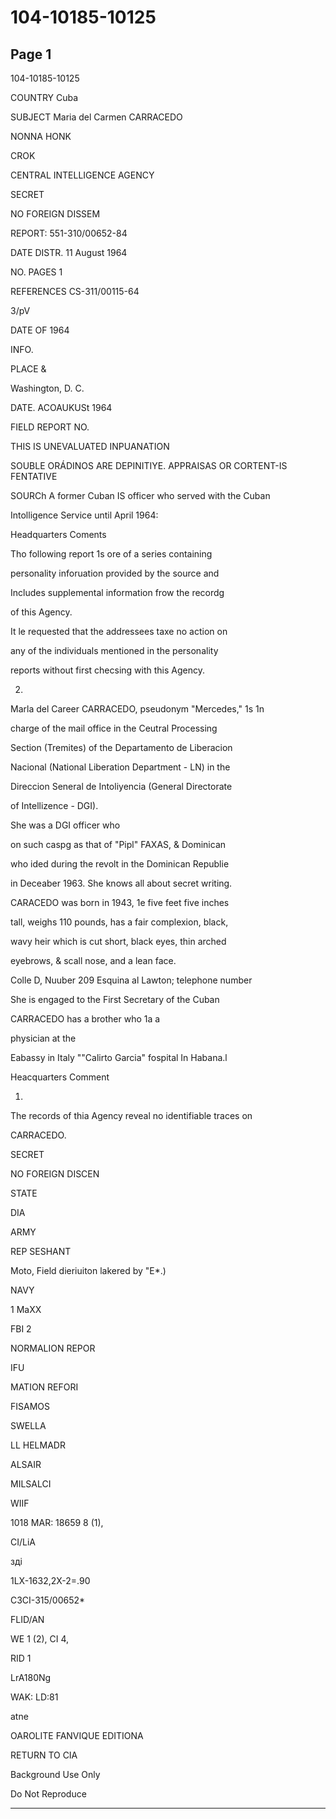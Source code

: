 # 104-10185-10125

## Page 1

104-10185-10125

COUNTRY Cuba

SUBJECT Maria del Carmen CARRACEDO

NONNA HONK

CROK

CENTRAL INTELLIGENCE AGENCY

SECRET

NO FOREIGN DISSEM

REPORT: 551-310/00652-84

DATE DISTR. 11 August 1964

NO. PAGES 1

REFERENCES CS-311/00115-64

3/pV

DATE OF 1964

INFO.

PLACE &

Washington, D. C.

DATE. ACOAUKUSt 1964

FIELD REPORT NO.

THIS IS UNEVALUATED INPUANATION

SOUBLE ORÁDINOS ARE DEPINITIYE. APPRAISAS OR CORTENT-IS FENTATIVE

SOURCh A former Cuban IS officer who served with the Cuban

Intolligence Service until April 1964:

Headquarters Coments

Tho following report 1s ore of a series containing

personality inforuation provided by the source and

Includes supplemental information frow the recordg

of this Agency.

It le requested that the addressees taxe no action on

any of the individuals mentioned in the personality

reports without first checsing with this Agency.

2.

Marla del Career CARRACEDO, pseudonym "Mercedes," 1s 1n

charge of the mail office in the Ceutral Processing

Section (Tremites) of the Departamento de Liberacion

Nacional (National Liberation Department - LN) in the

Direccion Seneral de Intoliyencia (General Directorate

of Intellizence - DGI).

She was a DGI officer who

on such caspg as that of "Pipl" FAXAS, & Dominican

who ided during the revolt in the Dominican Republie

in Deceaber 1963. She knows all about secret writing.

CARACEDO was born in 1943, 1e five feet five inches

tall, weighs 110 pounds, has a fair complexion, black,

wavy heir which is cut short, black eyes, thin arched

eyebrows, & scall nose, and a lean face.

Colle D, Nuuber 209 Esquina al Lawton; telephone number

She is engaged to the First Secretary of the Cuban

CARRACEDO has a brother who 1a a

physician at the

Eabassy in Italy ""Calirto Garcia" fospital In Habana.l

Heacquarters Comment

1.

The records of thia Agency reveal no identifiable traces on

CARRACEDO.

SECRET

NO FOREIGN DISCEN

STATE

DIA

ARMY

REP SESHANT

Moto, Field dieriuiton lakered by "E*.)

NAVY

1 MaXX

FBI 2

NORMALION REPOR

IFU

MATION REFORI

FISAMOS

SWELLA

LL HELMADR

ALSAIR

MILSALCI

WIIF

1018 MAR: 18659 8 (1),

CI/LiA

зді

1LX-1632,2X-2=.90

C3CI-315/00652*

FLID/AN

WE 1 (2), CI 4,

RID 1

LrA180Ng

WAK: LD:81

atne

OAROLITE FANVIQUE EDITIONA

RETURN TO CIA

Background Use Only

Do Not Reproduce

---

